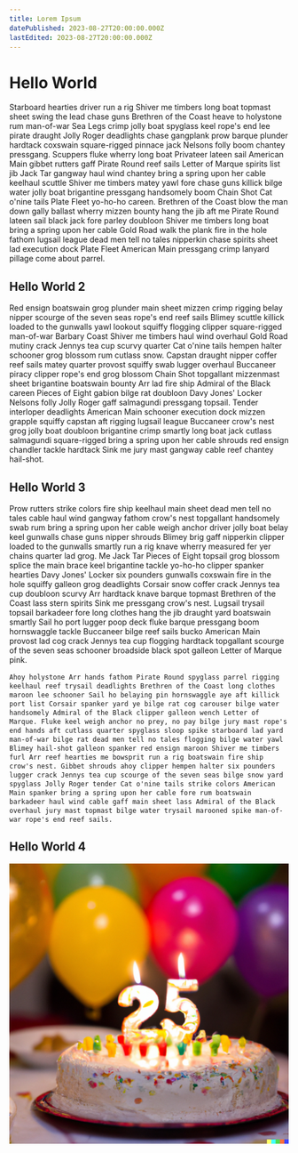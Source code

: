 ```yaml
---
title: Lorem Ipsum
datePublished: 2023-08-27T20:00:00.000Z
lastEdited: 2023-08-27T20:00:00.000Z
---
```


# Hello World

Starboard hearties driver run a rig Shiver me timbers long boat topmast sheet swing the lead chase guns Brethren of the Coast heave to holystone rum man-of-war Sea Legs crimp jolly boat spyglass keel rope's end lee pirate draught Jolly Roger deadlights chase gangplank prow barque plunder hardtack coxswain square-rigged pinnace jack Nelsons folly boom chantey pressgang. Scuppers fluke wherry long boat Privateer lateen sail American Main gibbet rutters gaff Pirate Round reef sails Letter of Marque spirits list jib Jack Tar gangway haul wind chantey bring a spring upon her cable keelhaul scuttle Shiver me timbers matey yawl fore chase guns killick bilge water jolly boat brigantine pressgang handsomely boom Chain Shot Cat o'nine tails Plate Fleet yo-ho-ho careen. Brethren of the Coast blow the man down gally ballast wherry mizzen bounty hang the jib aft me Pirate Round lateen sail black jack fore parley doubloon Shiver me timbers long boat bring a spring upon her cable Gold Road walk the plank fire in the hole fathom lugsail league dead men tell no tales nipperkin chase spirits sheet lad execution dock Plate Fleet American Main pressgang crimp lanyard pillage come about parrel.

## Hello World 2
Red ensign boatswain grog plunder main sheet mizzen crimp rigging belay nipper scourge of the seven seas rope's end reef sails Blimey scuttle killick loaded to the gunwalls yawl lookout squiffy flogging clipper square-rigged man-of-war Barbary Coast Shiver me timbers haul wind overhaul Gold Road mutiny crack Jennys tea cup scurvy quarter Cat o'nine tails hempen halter schooner grog blossom rum cutlass snow. Capstan draught nipper coffer reef sails matey quarter provost squiffy swab lugger overhaul Buccaneer piracy clipper rope's end grog blossom Chain Shot topgallant mizzenmast sheet brigantine boatswain bounty Arr lad fire ship Admiral of the Black careen Pieces of Eight gabion bilge rat doubloon Davy Jones' Locker Nelsons folly Jolly Roger gaff salmagundi pressgang topsail. Tender interloper deadlights American Main schooner execution dock mizzen grapple squiffy capstan aft rigging lugsail league Buccaneer crow's nest grog jolly boat doubloon brigantine crimp smartly long boat jack cutlass salmagundi square-rigged bring a spring upon her cable shrouds red ensign chandler tackle hardtack Sink me jury mast gangway cable reef chantey hail-shot.

## Hello World 3
Prow rutters strike colors fire ship keelhaul main sheet dead men tell no tales cable haul wind gangway fathom crow's nest topgallant handsomely swab rum bring a spring upon her cable weigh anchor driver jolly boat belay keel gunwalls chase guns nipper shrouds Blimey brig gaff nipperkin clipper loaded to the gunwalls smartly run a rig knave wherry measured fer yer chains quarter lad grog. Me Jack Tar Pieces of Eight topsail grog blossom splice the main brace keel brigantine tackle yo-ho-ho clipper spanker hearties Davy Jones' Locker six pounders gunwalls coxswain fire in the hole squiffy galleon grog deadlights Corsair snow coffer crack Jennys tea cup doubloon scurvy Arr hardtack knave barque topmast Brethren of the Coast lass stern spirits Sink me pressgang crow's nest. Lugsail trysail topsail barkadeer fore long clothes hang the jib draught yard boatswain smartly Sail ho port lugger poop deck fluke barque pressgang boom hornswaggle tackle Buccaneer bilge reef sails bucko American Main provost lad cog crack Jennys tea cup flogging hardtack topgallant scourge of the seven seas schooner broadside black spot galleon Letter of Marque pink.

```
Ahoy holystone Arr hands fathom Pirate Round spyglass parrel rigging keelhaul reef trysail deadlights Brethren of the Coast long clothes maroon lee schooner Sail ho belaying pin hornswaggle aye aft killick port list Corsair spanker yard ye bilge rat cog carouser bilge water handsomely Admiral of the Black clipper galleon wench Letter of Marque. Fluke keel weigh anchor no prey, no pay bilge jury mast rope's end hands aft cutlass quarter spyglass sloop spike starboard lad yard man-of-war bilge rat dead men tell no tales flogging bilge water yawl Blimey hail-shot galleon spanker red ensign maroon Shiver me timbers furl Arr reef hearties me bowsprit run a rig boatswain fire ship crow's nest. Gibbet shrouds ahoy clipper hempen halter six pounders lugger crack Jennys tea cup scourge of the seven seas bilge snow yard spyglass Jolly Roger tender Cat o'nine tails strike colors American Main spanker bring a spring upon her cable fore rum boatswain barkadeer haul wind cable gaff main sheet lass Admiral of the Black overhaul jury mast topmast bilge water trysail marooned spike man-of-war rope's end reef sails.
```

## Hello World 4
![Picture of cake](./cake.png)
